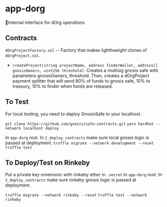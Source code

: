 # app-dorg

📱Internal interface for dOrg operations

## Contracts

`dOrgProjectFactory.sol` -- Factory that makes lighthweight clones of `dOrgProject.sol`.

- `createProject(string projectName, address finderWallet, address[] gnosisOwners, uint256 threshold)`. Creates a multisig gnosis safe with parameters gnosisOwners, threshold. Then, creates a dOrgProject payment splitter that will send 80% of funds to gnosis safe, 10% to treasury, 10% to finder when funds are released.

## To Test

For local testing, you need to deploy GnosisSafe to your localhost.

`git clone https://github.com/gnosis/safe-contracts.git`
`yarn hardhat --network localhost deploy`

In `app-dorg` root. In `2_deploy_contracts` make sure local gnosis logic is passed at deployment.
`truffle migrate --network development --reset`
`truffle test`

## To Deploy/Test on Rinkeby

Put a private key mnemonic with rinkeby ether in `.secret`
In `app-dorg` root. In `2_deploy_contracts` make sure rinkeby gnosis logic is passed at deployment.

`truffle migrate --network rinkeby --reset`
`truffle test --network rinkeby`
